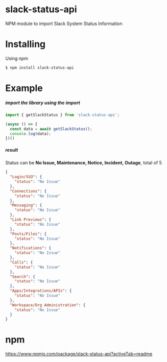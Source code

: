 # slack-status-api

NPM module to import Slack System Status Information

# Installing

Using npm

```bash
$ npm install slack-status-api
```

# Example

##### import the library using the import

```typescript
import { getSlackStatus } from 'slack-status-api';

(async () => {
  const data = await getSlackStatus();
  console.log(data);
})()
```

##### result

Status can be **No Issue, Maintenance, Notice, Incident, Outage**, total of 5

```json
{
  "Login/SSO": {
    "status": "No Issue"
  },
  "Connections": {
    "status": "No Issue"
  },
  "Messaging": {
    "status": "No Issue"
  },
  "Link Previews": {
    "status": "No Issue"
  },
  "Posts/Files": {
    "status": "No Issue"
  },
  "Notifications": {
    "status": "No Issue"
  },
  "Calls": {
    "status": "No Issue"
  },
  "Search": {
    "status": "No Issue"
  },
  "Apps/Integrations/APIs": {
    "status": "No Issue"
  },
  "Workspace/Org Administration": {
    "status": "No Issue"
  }
}
```

# npm

https://www.npmjs.com/package/slack-status-api?activeTab=readme